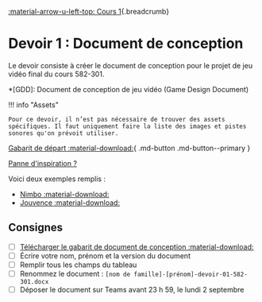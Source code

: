 [:material-arrow-u-left-top: Cours 1](../cours01.md){.breadcrumb}

# Devoir 1 : Document de conception

Le devoir consiste à créer le document de conception pour le projet de jeu vidéo final du cours 582-301.

*[GDD]: Document de conception de jeu vidéo (Game Design Document)

!!! info "Assets"

    Pour ce devoir, il n’est pas nécessaire de trouver des assets spécifiques. Il faut uniquement faire la liste des images et pistes sonores qu'on prévoit utiliser.

[Gabarit de départ :material-download:](../assets/documents/gdd-gabarit.docx){ .md-button .md-button--primary }

[Panne d'inspiration ?](https://www.reddit.com/r/IndieDev/)

Voici deux exemples remplis :

* [Nimbo :material-download:](../assets/documents/gdd-nimbo.docx)
* [Jouvence :material-download:](../assets/documents/gdd-jouvence.docx)

## Consignes

- [ ] [Télécharger le gabarit de document de conception :material-download:](../assets/documents/gdd-gabarit.docx)
- [ ] Écrire votre nom, prénom et la version du document
- [ ] Remplir tous les champs du tableau
- [ ] Renommez le document : `[nom de famille]-[prénom]-devoir-01-582-301.docx`
- [ ] Déposer le document sur Teams avant 23 h 59, le lundi 2 septembre
